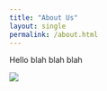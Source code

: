 ```yaml
---
title: "About Us"
layout: single
permalink: /about.html
---
```


Hello blah blah blah

<img src="http://res.cloudinary.com/best-coast-trail/image/upload/v1492572327/JUST5094_mitfzt.jpg" data-action="zoom">
